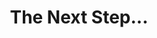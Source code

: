 ---
title: The Next Step...
layout: redirect
destination: /android/v3/
eleventyNavigation:
  title: The Next Step...
  key: getting-started-android-nextstep
  parent: getting-started-android
  order: 180
---